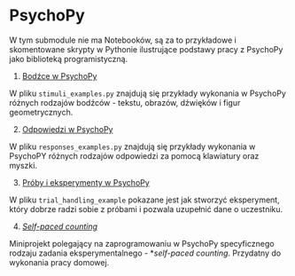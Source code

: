 # PsychoPy

W tym submodule nie ma Notebooków, są za to przykładowe i skomentowane skrypty w Pythonie ilustrujące podstawy pracy z PsychoPy jako biblioteką programistyczną.

1. [Bodźce w PsychoPy](stimuli/stimuli_examples.py)

W pliku `stimuli_examples.py` znajdują się przykłady wykonania w PsychoPy różnych rodzajów bodźców - tekstu, obrazów, dźwięków i figur geometrycznych.

2. [Odpowiedzi w PsychoPy](responses/responses_examples.py)

W pliku `responses_examples.py` znajdują się przykłady wykonania w PsychoPY różnych rodzajów odpowiedzi za pomocą klawiatury oraz myszki.

3. [Próby i eksperymenty w PsychoPy](trial_handling/trial_handling_example.py)

W pliku `trial_handling_example` pokazane jest jak stworzyć eksperyment, który dobrze radzi sobie z próbami i pozwala uzupełnić dane o uczestniku.

4. [*Self-paced counting*](self_paced_counting/self_paced_counting.py)

Miniprojekt polegający na zaprogramowaniu w PsychoPy specyficznego rodzaju zadania eksperymentalnego - **self-paced counting*. Przydatny do wykonania pracy domowej.
